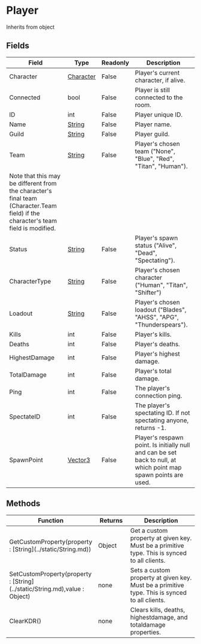 # Player
Inherits from object
## Fields
|Field|Type|Readonly|Description|
|---|---|---|---|
|Character|[Character](../objects/Character.md)|False|Player's current character, if alive.|
|Connected|bool|False|Player is still connected to the room.|
|ID|int|False|Player unique ID.|
|Name|[String](../static/String.md)|False|Player name.|
|Guild|[String](../static/String.md)|False|Player guild.|
|Team|[String](../static/String.md)|False|Player's chosen team ("None", "Blue", "Red", "Titan", "Human").             Note that this may be different from the character's final team (Character.Team field) if the character's team field is modified.|
|Status|[String](../static/String.md)|False|Player's spawn status ("Alive", "Dead", "Spectating").|
|CharacterType|[String](../static/String.md)|False|Player's chosen character ("Human", "Titan", "Shifter")|
|Loadout|[String](../static/String.md)|False|Player's chosen loadout ("Blades", "AHSS", "APG", "Thunderspears").|
|Kills|int|False|Player's kills.|
|Deaths|int|False|Player's deaths.|
|HighestDamage|int|False|Player's highest damage.|
|TotalDamage|int|False|Player's total damage.|
|Ping|int|False|The player's connection ping.|
|SpectateID|int|False|The player's spectating ID. If not spectating anyone, returns -1.|
|SpawnPoint|[Vector3](../objects/Vector3.md)|False|Player's respawn point. Is initially null and can be set back to null, at which point map spawn points are used.|
## Methods
<table>
<colgroup><col style="width: 30%"/>
<col style="width: 20%"/>
<col style="width: 50%"/>
</colgroup>
<thead>
<tr>
<th>Function</th>
<th>Returns</th>
<th>Description</th>
</tr>
</thead>
<tbody>
<tr>
<td>GetCustomProperty(property : [String](../static/String.md))</td>
<td>Object</td>
<td>Get a custom property at given key. Must be a primitive type. This is synced to all clients.</td>
</tr>
<tr>
<td>SetCustomProperty(property : [String](../static/String.md),value : Object)</td>
<td>none</td>
<td>Sets a custom property at given key. Must be a primitive type. This is synced to all clients.</td>
</tr>
<tr>
<td>ClearKDR()</td>
<td>none</td>
<td>Clears kills, deaths, highestdamage, and totaldamage properties.</td>
</tr>
</tbody>
</table>
